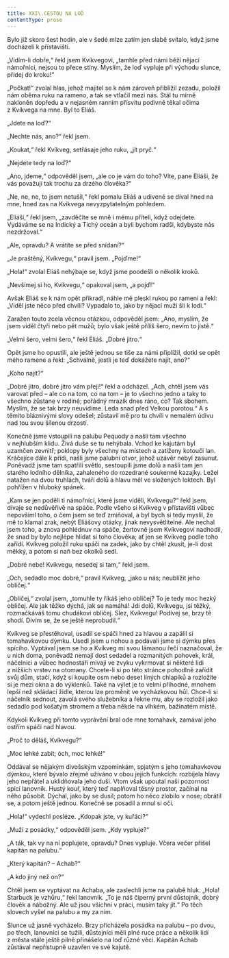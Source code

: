 ```yaml
---
title: XXI\.CESTOU NA LOĎ
contentType: prose
---
```


<section>

Bylo již skoro šest hodin, ale v šedé mlze zatím jen slabě svítalo, když jsme docházeli k přístavišti.

„Vidím-li dobře,“ řekl jsem Kvíkvegovi, „tamhle před námi běží nějací námořníci, nejsou to přece stíny. Myslím, že loď vypluje při východu slunce, přidej do kroku!“

„Počkat!“ zvolal hlas, jehož majitel se k nám zároveň přiblížil zezadu, položil nám oběma ruku na rameno, a tak se vtlačil mezi nás. Stál tu mírně nakloněn dopředu a v nejasném ranním přísvitu podivně těkal očima z Kvíkvega na mne. Byl to Eliáš.

„Jdete na loď?“

„Nechte nás, ano?“ řekl jsem.

„Koukat,“ řekl Kvíkveg, setřásaje jeho ruku, „jít pryč.“

„Nejdete tedy na loď?“

„Ano, jdeme,“ odpověděl jsem, „ale co je vám do toho? Víte, pane Eliáši, že vás považuji tak trochu za drzého člověka?“

„Ne, ne, ne, to jsem netušil,“ řekl pomalu Eliáš a udiveně se díval hned na mne, hned zas na Kvíkvega nevyzpytatelným pohledem.

„Eliáši,“ řekl jsem, „zavděčíte se mně i mému příteli, když odejdete. Vydáváme se na Indický a Tichý oceán a byli bychom radši, kdybyste nás nezdržoval.“

„Ale, opravdu? A vrátíte se před snídaní?“

„Je praštěný, Kvíkvegu,“ pravil jsem. „Pojďme!“

„Hola!“ zvolal Eliáš nehýbaje se, když jsme poodešli o několik kroků.

„Nevšímej si ho, Kvíkvegu,“ opakoval jsem, „a pojď!“

Avšak Eliáš se k nám opět přikradl, náhle mě pleskl rukou po rameni a řekl: „Viděl jste něco před chvílí? Vypadalo to, jako by nějací muži šli k lodi.“

Zaražen touto zcela věcnou otázkou, odpověděl jsem: „Ano, myslím, že jsem viděl čtyři nebo pět mužů; bylo však ještě příliš šero, nevím to jistě.“

„Velmi šero, velmi šero,“ řekl Eliáš. „Dobré jitro.“

Opět jsme ho opustili, ale ještě jednou se tiše za námi připlížil, dotkl se opět mého ramene a řekl: „Schválně, jestli je teď dokážete najít, ano?“

„Koho najít?“

„Dobré jitro, dobré jitro vám přeji!“ řekl a odcházel. „Ach, chtěl jsem vás varovat před – ale co na tom, co na tom – je to všechno jedno a taky to všechno zůstane v rodině; pořádný mrazík dnes ráno, co? Tak sbohem. Myslím, že se tak brzy neuvidíme. Leda snad před Velkou porotou.“ A s těmito bláznivými slovy odešel; zůstavil mě pro tu chvíli v nemalém údivu nad tou svou šílenou drzostí.

Konečně jsme vstoupili na palubu Pequody a našli tam všechno v nejhlubším klidu. Živá duše se tu nehýbala. Vchod ke kajutám byl uzamčen zevnitř; poklopy byly všechny na místech a zatíženy kotouči lan. Kráčejíce dále k přídi, našli jsme palubní otvor, jehož uzávěr nebyl zasunut. Poněvadž jsme tam spatřili světlo, sestoupili jsme dolů a našli tam jen starého lodního dělníka, zahaleného do rozedrané soukenné kazajky. Ležel natažen na dvou truhlách, tváří dolů a hlavu měl ve složených loktech. Byl pohřížen v hluboký spánek.

„Kam se jen poděli ti námořníci, které jsme viděli, Kvíkvegu?“ řekl jsem, dívaje se nedůvěřivě na spáče. Podle všeho si Kvíkveg v přístavišti vůbec nepovšiml toho, o čem jsem se teď zmiňoval, a byl bych si tedy myslil, že mě to klamal zrak, nebýt Eliášovy otázky, jinak nevysvětlitelné. Ale nechal jsem toho, a znova pohlédnuv na spáče, žertovně jsem Kvíkvegovi nadhodil, že snad by bylo nejlépe hlídat si toho člověka; ať jen se Kvíkveg podle toho zařídí. Kvíkveg položil ruku spáči na zadek, jako by chtěl zkusit, je-li dost měkký, a potom si naň bez okolků sedl.

„Dobré nebe! Kvíkvegu, nesedej si tam,“ řekl jsem.

„Och, sedadlo moc dobré,“ pravil Kvíkveg, „jako u nás; neublížit jeho obličej.“

„Obličej,“ zvolal jsem, „tomuhle ty říkáš jeho obličej? To je tedy moc hezký obličej. Ale jak těžko dýchá, jak se namáhá! Jdi dolů, Kvíkvegu, jsi těžký, rozmačkáváš tomu chudákovi obličej. Slez, Kvíkvegu! Podívej se, brzy tě shodí. Divím se, že se ještě neprobudil.“

Kvíkveg se přestěhoval, usadil se spáči hned za hlavou a zapálil si tomahavkovou dýmku. Usedl jsem u nohou a podávali jsme si dýmku přes spícího. Vyptával jsem se ho a Kvíkveg mi svou lámanou řečí naznačoval, že u nich doma, poněvadž nemají dost sedadel a rozmanitých pohovek, král, náčelníci a vůbec hodnostáři mívají ve zvyku vykrmovat si některé lidi z nižších vrstev na otomany. Chcete-li si po této stránce pohodlně zařídit svůj dům, stačí, když si koupíte osm nebo deset líných chlapíků a rozložíte si je mezi okna a do výklenků. Také na výlet je to velmi příhodné, mnohem lepší než skládací židle, kterou lze proměnit ve vycházkovou hůl. Chce-li si náčelník sednout, zavolá svého služebníka a řekne mu, aby se rozložil jako sedadlo pod košatým stromem a třeba někde na vlhkém, bažinatém místě.

Kdykoli Kvíkveg při tomto vyprávění bral ode mne tomahavk, zamával jeho ostřím spáči nad hlavou.

„Proč to děláš, Kvíkvegu?“

„Moc lehké zabít; óch, moc lehké!“

Oddával se nějakým divošským vzpomínkám, spjatým s jeho tomahavkovou dýmkou, které bývalo zřejmě užíváno v obou jejích funkcích: rozbíjela hlavy jeho nepřátel a uklidňovala jeho duši. Vtom však upoutal naši pozornost spící lanovník. Hustý kouř, který teď naplňoval těsný prostor, začínal na něho působit. Dýchal, jako by se dusil; potom ho něco zlobilo v nose; obrátil se, a potom ještě jednou. Konečně se posadil a mnul si oči.

„Hola!“ vydechl posléze. „Kdopak jste, vy kuřáci?“

„Muži z posádky,“ odpověděl jsem. „Kdy vypluje?“

„A ták, tak vy na ní poplujete, opravdu? Dnes vypluje. Včera večer přišel kapitán na palubu.“

„Který kapitán? – Achab?“

„A kdo jiný než on?“

Chtěl jsem se vyptávat na Achaba, ale zaslechli jsme na palubě hluk. „Hola! Starbuck je vzhůru,“ řekl lanovník. „To je náš čiperný první důstojník, dobrý člověk a nábožný. Ale už jsou všichni v práci, musím taky jít.“ Po těch slovech vyšel na palubu a my za ním.

Slunce už jasně vycházelo. Brzy přicházela posádka na palubu – po dvou, po třech, lanovníci se tužili, důstojníci měli plné ruce práce a několik lidí z města stále ještě pilně přinášelo na loď různé věci. Kapitán Achab zůstával nepřístupně uzavřen ve své kajutě.

</section>
